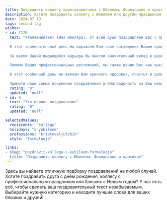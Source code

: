 ```yaml
---
title: Поздравить коллегу криптовалютчика с Юбилеем. Формальное и красивое
description: Хотите поздравить коллегу с Юбилеем или другим праздником? Наш ИИ создаст незабываемое поздравление, а вы обязательно выделитесь среди других.  
date: 2024-07-19
tags: second tag
wishes:
- id: 7176
  text: "Уважаемый(ая) [Имя юбиляра], от всей души поздравляем Вас с прекрасным юбилеем!
  
  В этот знаменательный день мы выражаем Вам свое восхищение Вашим профессионализмом и преданностью делу криптовалютчика. Вы являетесь признанным экспертом в этой динамичной и постоянно развивающейся отрасли, и Ваша глубина знаний и понимание рынка поистине впечатляют.
  
  За время Вашей выдающейся карьеры Вы внесли значительный вклад в развитие и популяризацию криптовалют. Ваше вдумчивое руководство и дальновидный подход сыграли важную роль в формировании отраслевого ландшафта.
  
  Помимо Ваших профессиональных достижений, мы также ценим Вас как высококлассного коллегу и вдохновляющего лидера. Ваша доброжелательность, готовность поделиться знаниями и страсть к инновациям оказали неизмеримое влияние на нашу команду.
  
  В этот особенный день мы желаем Вам крепкого здоровья, счастья и дальнейших успехов в Вашей карьере. Пусть предстоящие годы будут наполнены такими же выдающимися достижениями и плодотворным трудом.
  
  Примите наши самые искренние поздравления и благодарность за Ваш неоценимый вклад в наше общее дело!"
  rating: "0"
  updated: "null"
- id: 0
  text: "Это первое поздравление"
  rating: "0"
  updated: "null"

selectedValues:
  recipients: "kollegu"
  holidays: "s-yubileem"
  professions: "kriptovaljutchik"
  style: "formalnoje"

links:
- slug: "pozdravit-kollegu-s-yubileem-formalnoje"
  title: "Поздравить коллегу с Юбилеем. Формальное и красивое"
---
```


Здесь вы найдете отличную подборку поздравлений на любой случай. 
Хотите поздравить друга с днём рождения, коллегу с профессиональным праздником или близких с Новым годом? У нас есть всё, чтобы сделать ваш поздравительный текст незабываемым. Выбирайте нужную категорию и находите лучшие слова для ваших близких и друзей!
